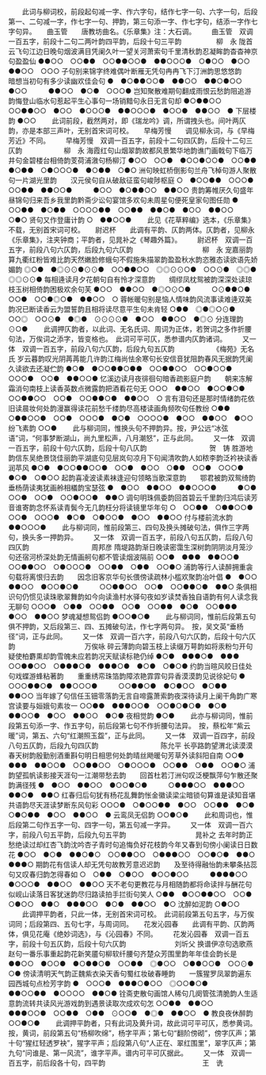 <!-- { "loadSidebar": true } -->
   　　此词与柳词校，前段起句减一字、作六字句，结作七字一句、六字一句，后段第一、二句减一字，作七字一句、押韵，第三句添一字、作七字句，结添一字作七字句异。 
　
曲玉管　　唐教坊曲名。《乐章集》注：大石调。
　　曲玉管　双调一百五字，前段十二句二两叶韵四平韵，后段十句三平韵　　　　　柳　永
陇首云飞句江边日晚句烟波满目凭阑久叶一望关河萧索句千里清秋韵忍凝眸韵杳杳神京句盈盈仙
●●○○　○○●●　○○●●○○●　●●○○○●　○●○○　●○○　●●○○　○○○
子句别来锦字终难偶叶断雁无凭句冉冉飞下汀洲韵思悠悠韵　　暗想当初句有多少读幽欢佳会句
●　●○●●○○●　●●○○　●●○●○○　●○○　　　●●○○　●○●　○○○●
岂知聚散难期句翻成雨恨云愁韵阻追游韵悔登山临水句惹起平生心事句一场销黯句永日无言句却
●○●●○○　○○●●○○　●○○　●○○○●　●●○○○●　●○○●　●●○○　●
下层楼韵
●○○
   　　此词前段，截然两对，即《瑞龙吟》调，所谓拽头也。间叶两仄韵，亦是本部三声叶，无别首宋词可校。 
　
早梅芳慢　　调见柳永词，与《早梅芳近》不同。
　　早梅芳慢　双调一百五字，前段十二句四仄韵，后段十二句三仄韵　　　　　　柳　永
海霞红句山烟翠韵故都风景繁华地韵谯门画戟句下临万井句金碧楼台相倚韵芰荷浦漵句杨柳汀
●○○　○○●　●○○●○○●　○○●●　●○●●　○●○○○●　●○●●　○●○
洲句映虹桥倒影句兰舟飞棹句游人聚散句一片湖光里韵　　汉元侯句自从破敌征蛮句峻陟枢庭
○　●○○●●　○○○●　○○●●　●●○○●　　　●○○　●○●●○○　●●○○
贵韵筹帷厌久句盛年昼锦句归来吾乡我里韵黔斋少讼句宴馆多欢句未周星句便死皇家句图任勋
●　○○●●　●○●●　○○○○●●　○○●●　●●○●　●○○　●●○○　○●○
贤句又作登庸计韵
○　●●○○●
   　　此见《花草粹编》选本，《乐章集》不载，无别首宋词可校。 
　
尉迟杯　　此调有平韵、仄韵两体。仄韵者，见柳永《乐章集》，注夹钟商；平韵者，见晁补之《琴趣外篇》。
　　尉迟杯　双调一百五字，前段八句六仄韵，后段九句六仄韵　　　　　　　　　　柳　永
宠嘉丽韵算九衢红粉皆难比韵天然嫩脸修蛾句不假施朱描翠韵盈盈秋水韵恣雅态读欲语先娇媚韵
◎○●　●◎⊙⊙●⊙⊙●　○○●●○○　◎◎⊙⊙○●　○○⊙●　◎◎●　◎◎⊙⊙●
每相逄读月夕花朝句自有怜才深意韵　　绸缪凤枕鸳被韵深深处读琼枝玉树相倚韵困极欢余句芙
●○○　●●○○　●◎○⊙○●　　　○⊙●●○●　○○●　○○●◎○●　●●○○　○
蓉帐暖句别是恼人情味韵风流事读难逄双美韵况已断读香云为盟誓韵且相将读尽意平生句未肯轻
○●●　◎●◎○⊙●　○○◎　○○⊙●　●◎●　⊙⊙⊙⊙●　●○○　●●○○　●◎⊙
分连理韵
⊙○●
   　　此调押仄韵者，以此词、无名氏词、周词为正体，若贺词之多作折腰句法，万俟词之添字，皆变格也。　此词可平可仄，悉参谱内仄韵诸词。 
　　又一体　双调一百五字，前段八句六仄韵，后段九句五仄韵　　　　　　《梅苑》无名氏
岁云暮韵叹光阴苒苒能几许韵江梅尚怯余寒句长安信音犹阻韵春风无据韵凭阑久读欲去还凝伫韵
●○●　●○○●●○●●　○○●●○○　○○●○○●　○○○●　○○●　●●○○●
忆溪边读月夜徘徊句暗香疏影庭户韵　　朝来冻解霜消句南枝上读香英数点微露韵把酒看花句无
○○○　●●○○　●○○●○●　　　○○●●○○　○○●　○○●●○●　●●○○　○
言有泪句还是那时情绪韵花依旧读晨妆何处韵漫赢得读花前愁千缕韵尽高楼读画角频吹句任教纷
○●●　○●●○○●　○○●　○○○●　●○●　○○○○●　●○○　●●○○　●○○
纷飞素韵
○○●
   　　此与柳词同，惟换头句不押韵异。按，尹公远“冰弦语”词，“何事梦断湖山，尚九里松声，八月潮怒”，正与此同。 
　　又一体　双调一百五字，前段十句六仄韵，后段十句八仄韵　　　　　　　　　贺　铸
胜游地韵信东吴绝景饶佳丽韵平湖底句见层岚句凉月下句闻清吹韵人如秾李韵泛衿袂读香润苹风
●○●　●○○●●○○●　○○●　●○○　○●●　○○●　○○○●　●○●　○●○○
起韵喜凌波读素袜逢迎句领略当歌深意韵　　鄂君被韵双鸳绮韵垂杨荫读夷犹画舲相檥韵宝瑟弦
●　●○○　●●○○　●●○○○●　　　●○●　○○●　○○●　○○●○○●　●●○
调句明珠佩委韵回首碧云千里韵归鸿后读芳音谁寄韵念怀系读青鬓今无几韵枉分将读镜里华年句
○　○○●●　○●●○○●　○○●　○○○●　●○●　○●○○●　●○○　●●○○
付与楼前流水韵
●●○○○●
   　　此与柳词同，惟前段第三、四句及换头摊破句法，俱作三字两句，换头多一押韵异。 
　　又一体　双调一百五字，前段八句五仄韵，后段八句四仄韵　　　　　　　　　周邦彦
隋堤路韵渐日晚读密霭生深树韵阴阴淡月笼沙句还宿河桥深处韵无情画舸句都不管读烟波隔前
○○●　●●●　●●○○●　○○●●○○　○●○○○●　○○●●　○●●　○○●○
浦韵等行人读醉拥重衾句载将离恨归去韵　　因念旧客京华句长偎傍读疏林小槛欢聚韵冶叶倡
●　●○○　●●○○　●○○●○●　　　○○●●○○　○○●　○○●●○●　●●○
条俱相识句仍惯见读珠歌翠舞韵如今向读渔村水驿句夜如岁读焚香独自语韵有何人读念我无聊句
○○○●　○●●　○○●●　○○●　○○●●　●○●　○○●●●　●○○　●●○○
梦魂凝想鸳侣韵
●○○●○● 
   　　此与柳词同，惟前后段第五句俱不押韵，又后段第三、四、五摊破句法，作七字两句异。　按，吴文英“垂杨径”词，正与此同。 
　　又一体　双调一百六字，前段八句六仄韵，后段十句六仄韵　　　　　　　　　　万俟咏
碎云薄韵向碧玉枝上读缀万萼韵如将汞粉匀开句疑使柏麝熏却韵雪魄未应若韵况天赋读标艳仍绰
●○●　●●●○●　●●●　○○●●○○　○●●●○●　●●●○●　●○●　○●○●
约韵当暄风皎日佳处句戏蝶游蜂粘著韵　　重重绣帟珠箔韵障浓艳霏霏句异香漠漠韵见说徐妃句
●　○○○●●○●　●●○○○●　　　○○●●○●　●○●○○　●○●●　●●○○
当年嫁了句信任玉钿零落韵无言自啼露萧索韵夜深待读月上阑干角韵广寒宫读要与姮娥句素妆一
○○●●　●●●○○●　○○●○●○●　●○●　●●○○●　●○○　●●○○　●○●
夜相觉韵
●○●
   　　此亦与柳词同，惟前段第五句添一字、作五字句，前后段第七句不作折腰句法异。　按，蔡松年“紫云暖”词，第五、六句“红潮照玉盌”，正与此同。 
　　又一体　双调一百四字，前段八句五仄韵，后段九句四仄韵　　　　　　　　　陈允平
长亭路韵望渭北读漠漠春天树韵殷勤别酒重斟句明日相思何处韵晴丝飏暖句芳草外读斜阳自南
○○●　●●●　●●○○●　○○●●○○　○●○○○●　○○●●　○●●　○○●○
浦韵望孤帆读影接天涯句一江潮带愁去韵　　回首杜若汀洲句叹泛梗飘萍句乍散还聚韵满径残
●　●○○　●●○○　●○○●○●　　　○●●●○○　●●●○○　●●○●　●●○
红春归后句犹有杨花乱舞韵怅金徽读梁尘暗锁句算谁是读知音堪共语韵尽天涯读梦断东风句彩
○○○●　○●○○●●　●○○　○○●●　●○●　○●○●●　●○○　●●○○　●
云鸾凤无侣韵
○○●○●
   　　此和周词也，惟后段第二句作五字一句、四字一句，第五句减一字异。 
　　又一体　双调一百六字，前段八句五平韵，后段九句五平韵　　　　　　　　　　晁补之
去年时韵正愁绝读过却红杏飞韵沈吟杏子青时句追悔负好花枝韵今年又春到句傍小阑读日日数花
●○○　●○●　●●○●○　○○●●○○　○●●●○○　○○●○●　●●○　●●●○
期韵花有信读人却无凭句故教芳意迟迟韵　　及至待得融怡韵未攀条拈蕊句又叹春归韵怎得春如
○　○●●　○●○○　●○○●○○　　　●●●●○○　●○○○●　●●○○　●●○○
天不老句更教花与月相随韵都将命读拌与酬花句似岘山读落日客犹迷韵尽归路读拍手拦街句笑人
○●●　●○○●●○○　○○●　○●○○　●●○　●●●○○　●○●　●●○○　●○
沈醉如泥韵
○●○○
   　　此调押平韵者，只此一体，无别首宋词可校。　此词前段第五句五字，与万俟词同；后段第四、五句七字，与周词同。 
　
花发沁园春　　此调有平韵、仄韵两体，俱见花庵《绝妙词选》，与《沁园春》不同。
　　花发沁园春　双调一百五字，前段十句五仄韵，后段十句六仄韵　　　　　　　刘圻父
换谱伊凉句选歌燕赵句一番乐事重起韵花新笑靥句柳软纤腰句齐楚众芳围里韵年年佳会韵长是
●●○○　●○○●　●○●●○●　○○●●　◎●○○　○●●○○●　○○⊙●　○●
傍读清明天气韵正魏紫衣染天香句蜀红妆破春睡韵　　一簇猩罗凤翠韵遍东园西城句点检芳字韵
●　○○○●　●●●○●○○　◎○○●○●　　　●●○○●●　●○○○○　●●○●
铨斋吏散句画馆人稀句几阕管弦清脆韵人生适意韵流转共读风光游戏韵到遇景读取次成欢句怎
○○●●　●●○○　●●●○○●　○○●●　○●●　⊙○○●　●◎●　●●○○　●
教良夜休醉韵
○○●○●
   　　此调押平韵者，只有此词及黄升词，故此词可平可仄，悉参黄词。　按，黄词，前段第五句“杨柳吹绵”，杨字平声；第七句“翻阶傍砌”，傍字仄声；第十句“猩红轻透罗袂”，猩字平声；后段第八句“人正在、翠红围里”，翠字仄声；第九句“问谁是、第一风流”，谁字平声。谱内可平可仄据此。 
　　又一体　双调一百五字，前后段各十句，四平韵　　　　　　　　　　　　　　王　诜
